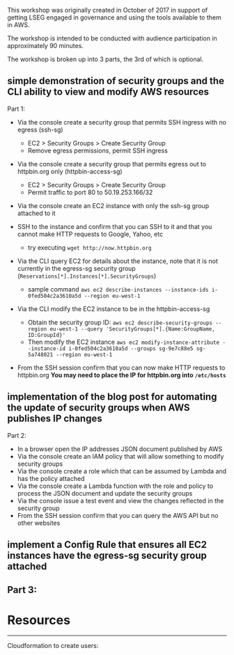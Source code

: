 This workshop was originally created in October of 2017 in support of getting LSEG engaged in governance and using the tools available to them in AWS.

The workshop is intended to be conducted with audience participation in approximately 90 minutes.

The workshop is broken up into 3 parts, the 3rd of which is optional.

## simple demonstration of security groups and the CLI ability to view and modify AWS resources
Part 1:
- Via the console create a security group that permits SSH ingress with no egress (ssh-sg) 
  
  - EC2 > Security Groups > Create Security Group
  - Remove egress permissions, permit SSH ingress
- Via the console create a security group that permits egress out to httpbin.org only (httpbin-access-sg)
  
  - EC2 > Security Groups > Create Security Group
  - Permit traffic to port 80 to 50.19.253.166/32
- Via the console create an EC2 instance with only the ssh-sg group attached to it
- SSH to the instance and confirm that you can SSH to it and that you cannot make HTTP requests to Google, Yahoo, etc
  - try executing ```wget http://now.httpbin.org```
- Via the CLI query EC2 for details about the instance, note that it is not currently in the egress-sg security group (```Reservations[*].Instances[*].SecurityGroups```)
  - sample command ```aws ec2 describe-instances --instance-ids i-0fed504c2a3610a5d --region eu-west-1```
- Via the CLI modify the EC2 instance to be in the httpbin-access-sg
  - Obtain the security group ID: ```aws ec2 describe-security-groups --region eu-west-1 --query 'SecurityGroups[*].{Name:GroupName, ID:GroupId}'```
  - Then modify the EC2 instance ```aws ec2 modify-instance-attribute --instance-id i-0fed504c2a3610a5d --groups sg-9e7c88e5 sg-5a748021 --region eu-west-1```
- From the SSH session confirm that you can now make HTTP requests to httpbin.org
**You may need to place the IP for httpbin.org into ```/etc/hosts```**

## implementation of the blog post for automating the update of security groups when AWS publishes IP changes
Part 2:
- In a browser open the IP addresses JSON document published by AWS
- Via the console create an IAM policy that will allow something to modify security groups
- Via the console create a role which that can be assumed by Lambda and has the policy attached
- Via the console create a Lambda function with the role and policy to process the JSON document and update the security groups
- Via the console issue a test event and view the changes reflected in the security group
- From the SSH session confirm that you can query the AWS API but no other websites

## implement a Config Rule that ensures all EC2 instances have the egress-sg security group attached 
Part 3:
- 


# Resources
---
Cloudformation to create users:

